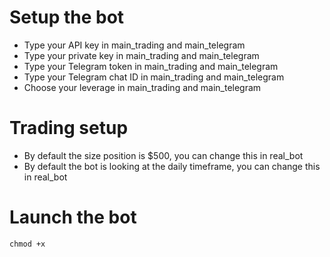 # Setup the bot

* Type your API key in main_trading and main_telegram
* Type your private key in main_trading and main_telegram
* Type your Telegram token in main_trading and main_telegram
* Type your Telegram chat ID in main_trading and main_telegram
* Choose your leverage in main_trading and main_telegram

# Trading setup

* By default the size position is $500, you can change this in real_bot
* By default the bot is looking at the daily timeframe, you can change this in real_bot

# Launch the bot

`````
chmod +x
``````
